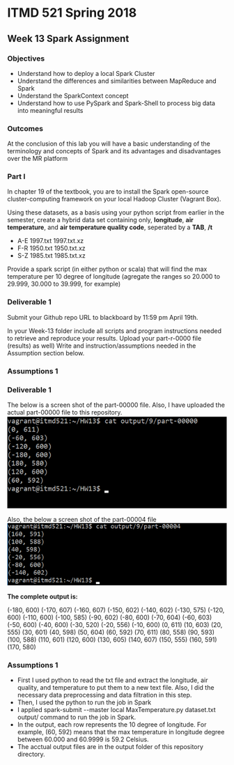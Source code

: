 # ITMD 521 Spring 2018

## Week 13 Spark Assignment

### Objectives 

* Understand how to deploy a local Spark Cluster
* Understand the differences and similarities between MapReduce and Spark
* Understand the SparkContext concept 
* Understand how to use PySpark and Spark-Shell to process big data into meaningful results

### Outcomes 

At the conclusion of this lab you will have a basic understanding of the terminology and concepts of Spark and its advantages and disadvantages over the MR platform


### Part I

In chapter 19 of the textbook, you are to install the Spark open-source cluster-computing framework on your local Hadoop Cluster (Vagrant Box). 

Using these datasets, as a basis using your python script from earlier in the semester, create a hybrid data set containing only, **longitude**, **air temperature**, and **air temperature quality code**, seperated by a **TAB**, **/t**

* A-E 1997.txt 1997.txt.xz
* F-R 1950.txt 1950.txt.xz
* S-Z 1985.txt 1985.txt.xz

Provide a spark script (in either python or scala) that will find the max temperature per 10 degree of longitude (agregate the ranges so 20.000 to 29.999, 30.000 to 39.999, for example)


### Deliverable 1

Submit your Github repo URL to blackboard by 11:59 pm April 19th.

In your Week-13 folder include all scripts and program instructions needed to retrieve and reproduce your results.  Upload your part-r-0000 file (results) as well)  Write and instruction/assumptions needed in the Assumption section below.

### Assumptions 1



### Deliverable 1
The below is a screen shot of the part-00000 file. Also, I have uploaded the actual part-00000 file to this repository.
![output](images/output_part0.png "part-00000 file")

Also, the below a screen shot of the part-00004 file
![output](images/output_part4.png "part-00004 file")

**The complete output is:**

(-180, 600)
(-170, 607)
(-160, 607)
(-150, 602)
(-140, 602)
(-130, 575)
(-120, 600)
(-110, 600)
(-100, 585)
(-90, 602)
(-80, 600)
(-70, 604)
(-60, 603)
(-50, 600)
(-40, 600)
(-30, 520)
(-20, 556)
(-10, 600)
(0, 611)
(10, 603)
(20, 555)
(30, 601)
(40, 598)
(50, 604)
(60, 592)
(70, 611)
(80, 558)
(90, 593)
(100, 588)
(110, 601)
(120, 600)
(130, 605)
(140, 607)
(150, 555)
(160, 591)
(170, 580)



### Assumptions 1

* First I used python to read the txt file and extract the longitude, air quality, and temperature to put them to a new text file. Also, I did the necessary data preprocessing and data filtration in this step.
* Then, I used the python to run the job in Spark
* I applied spark-submit --master local MaxTemperature.py dataset.txt output/ command to run the job in Spark.
* In the output, each row represents the 10 degree of longitude. For example, (60, 592) means that the max temperature in longitude degree between 60.000 and 60.9999 is 59.2 Celsius.
* The acctual output files are in the output folder of this repository directory.